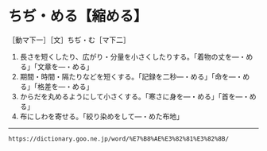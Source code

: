 # ちぢ・める【縮める】

［動マ下一］［文］ちぢ・む［マ下二］

1. 長さを短くしたり、広がり・分量を小さくしたりする。「着物の丈を―・める」「文章を―・める」
2. 期間・時間・隔たりなどを短くする。「記録を二秒―・める」「命を―・める」「格差を―・める」
3. からだを丸めるようにして小さくする。「寒さに身を―・める」「首を―・める」
4. 布にしわを寄せる。「絞り染めをして―・めた布地」

---
`https://dictionary.goo.ne.jp/word/%E7%B8%AE%E3%82%81%E3%82%8B/`
